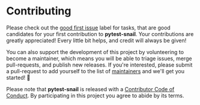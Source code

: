 # Contributing

Please check out the [good first issue][good first issue] label for tasks,
that are good candidates for your first contribution to
**pytest-snail**. Your contributions are greatly
appreciated! Every little bit helps, and credit will always be given!

You can also support the development of this project by volunteering to
become a maintainer, which means you will be able to triage issues, merge
pull-requests, and publish new releases. If you're interested, please submit
a pull-request to add yourself to the list of [maintainers][community] and
we'll get you started! 🚀

Please note that **pytest-snail** is released with a
[Contributor Code of Conduct][code-of-conduct]. By participating in this
project you agree to abide by its terms.

[good first issue]: https://github.com/hackebrot/pytest-snail/labels/good%20first%20issue
[code-of-conduct]: https://github.com/hackebrot/pytest-snail/blob/master/CODE_OF_CONDUCT.md
[community]: https://github.com/hackebrot/pytest-snail/blob/master/COMMUNITY.md
